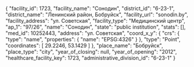{
    "facility_id": 1723,
    "facility_name": "Сонодин",
    "district_id": "6-23-1",
    "district_name": "Ленинский район, Бобруйск",
    "facility_url": "sonodin.by",
    "facility_address": "ул. Советская",
    "facility_type": "Медицинский центр",
    "ap_1": "97\/26",
    "name": "Сонодин",
    "state": "public institution",
    "stats": [],
    "med_id": 10252443,
    "address": "ул. Советская",
    "coord_x_y": {
        "crs": {
            "type": "name",
            "properties": {
                "name": "EPSG:4326"
            }
        },
        "type": "Point",
        "coordinates": [
            29.2246,
            53.1429
        ]
    },
    "place_name": "Бобруйск",
    "place_type": "city",
    "year_of_closing": null,
    "year_of_opening": "2012",
    "healthcare_facility_key": 1723,
    "administrative_division_id": "6-23-1"
}